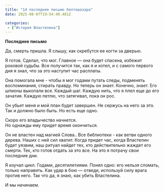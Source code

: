 ```yaml
---
title: "14 последнее письмо белтешазара"
date: 2025-08-07T19:54:40.481Z

categories:
 - ["История Властелина"]
---
```


**Последнее письмо**

Да, смерть пришла. Я слышу, как скребутся ее когти за дверью.

Я готов. Сделал, что мог. Главное — она будет спасена, избежит роковой
судьбы. Все получится так, как я и хотел, и с самого первого дня я знал,
что за это наступит час расплаты.

Она помогала мне - чтобы я мог годами путать следы, подменять
воспоминания, стирать правду. Но теперь он знает. Конечно, знает. Его
шпионы выкопали все. Каждый шаг. Каждую нить, что я плел еще до его
зачатия. Каждую петлю, что затягивал, пока он рос.

Он убьет меня и мой план будет завершен. Не сержусь на него за это. Так
и должно было быть. Но есть еще одно.

Скоро его владычество начнется.  
Но однажды ему придет время окончиться.

Он не властен над магией Слова.. Все библиотеки - как ветви одного
дерева. Наших с ней сил хватит. Когда придет час, когда Властелин будет
уязвим, наш ритуал найдет тех, кто действительно жаждет его смерти. Тех,
кто готов отдать за это все. На это я потрачу свои последние дни.

Я изучал цикл. Годами, десятилетиями. Понял одно: его нельзя сломать,
только направить. Как удар в бою — отведи, используй силу врага против
него. Так что да, я знаю, как убить Властелина.

И мы начинаем.
